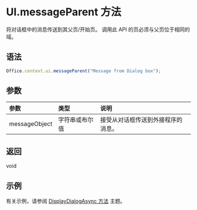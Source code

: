 # UI.messageParent 方法

将对话框中的消息传送到其父页/开始页。 调用此 API 的页必须与父页位于相同的域。 

## 语法

```js
Office.context.ui.messageParent("Message from Dialog box");
```

## 参数
| 参数    | 类型   |说明|
|:---------------|:--------|:----------|
|messageObject|字符串或布尔值|接受从对话框传送到外接程序的消息。|

## 返回
void

## 示例
有关示例，请参阅 [DisplayDialogAsync 方法](officeui.displaydialogasync.md) 主题。


